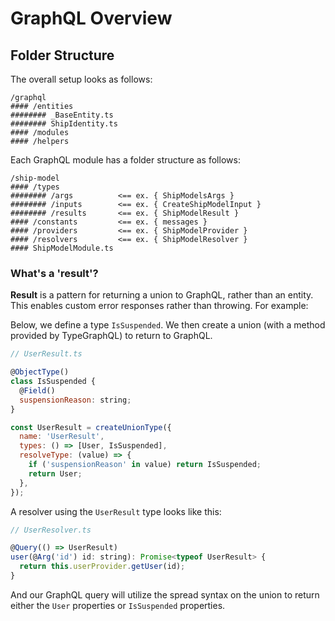 # GraphQL Overview

## Folder Structure

The overall setup looks as follows:

```
/graphql
#### /entities
######## _BaseEntity.ts
######## ShipIdentity.ts
#### /modules
#### /helpers
```

Each GraphQL module has a folder structure as follows:

```
/ship-model
#### /types
######## /args          <== ex. { ShipModelsArgs }
######## /inputs        <== ex. { CreateShipModelInput }
######## /results       <== ex. { ShipModelResult }
#### /constants         <== ex. { messages }
#### /providers         <== ex. { ShipModelProvider }
#### /resolvers         <== ex. { ShipModelResolver }
#### ShipModelModule.ts
```

### What's a 'result'?

**Result** is a pattern for returning a union to GraphQL, rather than an entity. This enables custom error responses rather than throwing. For example:

Below, we define a type `IsSuspended`. We then create a union (with a method provided by TypeGraphQL) to return to GraphQL.

```javascript
// UserResult.ts

@ObjectType()
class IsSuspended {
  @Field()
  suspensionReason: string;
}

const UserResult = createUnionType({
  name: 'UserResult',
  types: () => [User, IsSuspended],
  resolveType: (value) => {
    if ('suspensionReason' in value) return IsSuspended;
    return User;
  },
});
```

A resolver using the `UserResult` type looks like this:

```javascript
// UserResolver.ts

@Query(() => UserResult)
user(@Arg('id') id: string): Promise<typeof UserResult> {
  return this.userProvider.getUser(id);
}
```

And our GraphQL query will utilize the spread syntax on the union to return either the `User` properties or `IsSuspended` properties.
